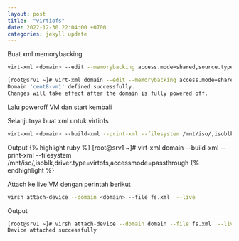 ```yaml
---
layout: post
title:  "virtiofs"
date: 2022-12-30 22:04:00 +0700
categories: jekyll update
---
```



Buat xml memorybacking
```sh
virt-xml <domain> --edit --memorybacking access.mode=shared,source.type=memfd
```
```sh
[root@srv1 ~]# virt-xml domain --edit --memorybacking access.mode=shared,source.type=memfd
Domain 'cent8-vm1' defined successfully.
Changes will take effect after the domain is fully powered off.
```
Lalu poweroff VM dan start kembali

Selanjutnya buat xml untuk virtiofs
```sh
virt-xml <domain> --build-xml --print-xml --filesystem /mnt/iso/,isoblk,driver.type=virtofs,accessmode=passthrough
```
Output
{% highlight ruby %}
[root@srv1 ~]# virt-xml domain --build-xml --print-xml --filesystem /mnt/iso/,isoblk,driver.type=virtofs,accessmode=passthrough
<filesystem accessmode="passthrough" type="mount">
  <source dir="/mnt/iso/"/>
  <target dir="isoblk"/>
  <driver type="virtofs"/>
</filesystem>
{% endhighlight %}

Attach ke live VM dengan perintah berikut
```sh 
virsh attach-device --domain <domain> --file fs.xml  --live
```

Output
```sh
[root@srv1 ~]# virsh attach-device --domain domain --file fs.xml  --live
Device attached successfully
```

